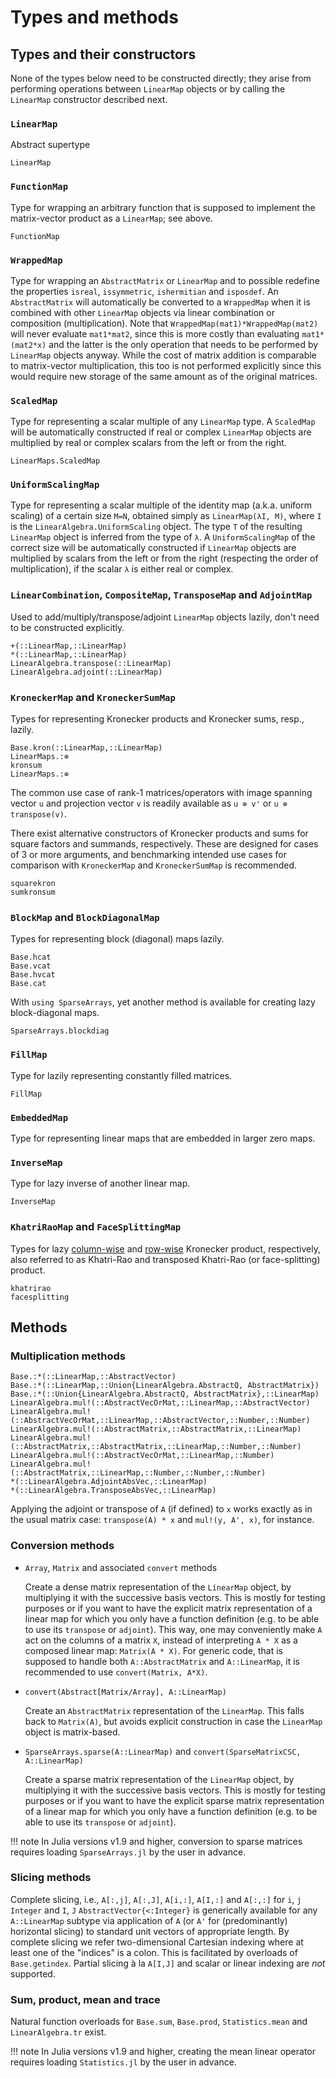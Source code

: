 # Types and methods

## Types and their constructors

None of the types below need to be constructed directly; they arise from
performing operations between `LinearMap` objects or by calling the `LinearMap`
constructor described next.

### `LinearMap`

Abstract supertype

```@docs
LinearMap
```

### `FunctionMap`

Type for wrapping an arbitrary function that is supposed to implement the
matrix-vector product as a `LinearMap`; see above.

```@docs
FunctionMap
```

### `WrappedMap`

Type for wrapping an `AbstractMatrix` or `LinearMap` and to possible redefine
the properties `isreal`, `issymmetric`, `ishermitian` and `isposdef`. An
`AbstractMatrix` will automatically be converted to a `WrappedMap` when it is
combined with other `LinearMap` objects via linear combination or
composition (multiplication). Note that `WrappedMap(mat1)*WrappedMap(mat2)`
will never evaluate `mat1*mat2`, since this is more costly than evaluating
`mat1*(mat2*x)` and the latter is the only operation that needs to be performed
by `LinearMap` objects anyway. While the cost of matrix addition is comparable
to matrix-vector multiplication, this too is not performed explicitly since
this would require new storage of the same amount as of the original matrices.

### `ScaledMap`

Type for representing a scalar multiple of any `LinearMap` type. A
`ScaledMap` will be automatically constructed if real or complex `LinearMap`
objects are multiplied by real or complex scalars from the left or from the
right.

```@docs
LinearMaps.ScaledMap
```

### `UniformScalingMap`

Type for representing a scalar multiple of the identity map (a.k.a. uniform
scaling) of a certain size `M=N`, obtained simply as `LinearMap(λI, M)`,
where `I` is the `LinearAlgebra.UniformScaling` object.
The type `T` of the resulting `LinearMap` object is inferred from the type of
`λ`. A `UniformScalingMap` of the correct size will be automatically
constructed if `LinearMap` objects are multiplied by scalars from the left
or from the right (respecting the order of multiplication), if the scalar `λ`
is either real or complex.

### `LinearCombination`, `CompositeMap`, `TransposeMap` and `AdjointMap`

Used to add/multiply/transpose/adjoint `LinearMap` objects lazily, don't need to be constructed explicitly.

```@docs
+(::LinearMap,::LinearMap)
*(::LinearMap,::LinearMap)
LinearAlgebra.transpose(::LinearMap)
LinearAlgebra.adjoint(::LinearMap)
```

### `KroneckerMap` and `KroneckerSumMap`

Types for representing Kronecker products and Kronecker sums, resp., lazily.

```@docs
Base.kron(::LinearMap,::LinearMap)
LinearMaps.:⊗
kronsum
LinearMaps.:⊕
```

The common use case of rank-1 matrices/operators with image spanning vector `u` and
projection vector `v` is readily available as `u ⊗ v'` or `u ⊗ transpose(v)`.

There exist alternative constructors of Kronecker products and sums for square factors and
summands, respectively. These are designed for cases of 3 or more arguments, and
benchmarking intended use cases for comparison with `KroneckerMap` and `KroneckerSumMap`
is recommended.

```@docs
squarekron
sumkronsum
```

### `BlockMap` and `BlockDiagonalMap`

Types for representing block (diagonal) maps lazily.

```@docs
Base.hcat
Base.vcat
Base.hvcat
Base.cat
```

With `using SparseArrays`, yet another method is available for creating lazy block-diagonal
maps.

```@docs
SparseArrays.blockdiag
```

### `FillMap`

Type for lazily representing constantly filled matrices.

```@docs
FillMap
```

### `EmbeddedMap`

Type for representing linear maps that are embedded in larger zero maps.

### `InverseMap`

Type for lazy inverse of another linear map.

```@docs
InverseMap
```

### `KhatriRaoMap` and `FaceSplittingMap`

Types for lazy [column-wise](https://en.wikipedia.org/wiki/Khatri%E2%80%93Rao_product#Column-wise_Kronecker_product)
and [row-wise](https://en.wikipedia.org/wiki/Khatri%E2%80%93Rao_product#Face-splitting_product)
Kronecker product, respectively, also referred to
as Khatri-Rao and transposed Khatri-Rao (or face-splitting) product.

```@docs
khatrirao
facesplitting
```

## Methods

### Multiplication methods

```@docs
Base.:*(::LinearMap,::AbstractVector)
Base.:*(::LinearMap,::Union{LinearAlgebra.AbstractQ, AbstractMatrix})
Base.:*(::Union{LinearAlgebra.AbstractQ, AbstractMatrix},::LinearMap)
LinearAlgebra.mul!(::AbstractVecOrMat,::LinearMap,::AbstractVector)
LinearAlgebra.mul!(::AbstractVecOrMat,::LinearMap,::AbstractVector,::Number,::Number)
LinearAlgebra.mul!(::AbstractMatrix,::AbstractMatrix,::LinearMap)
LinearAlgebra.mul!(::AbstractMatrix,::AbstractMatrix,::LinearMap,::Number,::Number)
LinearAlgebra.mul!(::AbstractVecOrMat,::LinearMap,::Number)
LinearAlgebra.mul!(::AbstractMatrix,::LinearMap,::Number,::Number,::Number)
*(::LinearAlgebra.AdjointAbsVec,::LinearMap)
*(::LinearAlgebra.TransposeAbsVec,::LinearMap)
```

Applying the adjoint or transpose of `A` (if defined) to `x` works exactly
as in the usual matrix case: `transpose(A) * x` and `mul!(y, A', x)`, for instance.

### Conversion methods

* `Array`, `Matrix` and associated `convert` methods

  Create a dense matrix representation of the `LinearMap` object, by
  multiplying it with the successive basis vectors. This is mostly for testing
  purposes or if you want to have the explicit matrix representation of a
  linear map for which you only have a function definition (e.g. to be able to
  use its `transpose` or `adjoint`). This way, one may conveniently make `A`
  act on the columns of a matrix `X`, instead of interpreting `A * X` as a
  composed linear map: `Matrix(A * X)`. For generic code, that is supposed to
  handle both `A::AbstractMatrix` and `A::LinearMap`, it is recommended to use
  `convert(Matrix, A*X)`.

* `convert(Abstract[Matrix/Array], A::LinearMap)`

  Create an `AbstractMatrix` representation of the `LinearMap`. This falls
  back to `Matrix(A)`, but avoids explicit construction in case the `LinearMap`
  object is matrix-based.

* `SparseArrays.sparse(A::LinearMap)` and `convert(SparseMatrixCSC, A::LinearMap)`

  Create a sparse matrix representation of the `LinearMap` object, by
  multiplying it with the successive basis vectors. This is mostly for testing
  purposes or if you want to have the explicit sparse matrix representation of
  a linear map for which you only have a function definition (e.g. to be able
  to use its `transpose` or `adjoint`).

!!! note
    In Julia versions v1.9 and higher, conversion to sparse matrices requires loading
    `SparseArrays.jl` by the user in advance.

### Slicing methods

Complete slicing, i.e., `A[:,j]`, `A[:,J]`, `A[i,:]`, `A[I,:]` and `A[:,:]` for `i`, `j`
`Integer` and `I`, `J` `AbstractVector{<:Integer}` is generically available for any
`A::LinearMap` subtype via application of `A` (or `A'` for (predominantly) horizontal
slicing) to standard unit vectors of appropriate length. By complete slicing we refer
two-dimensional Cartesian indexing where at least one of the "indices" is a colon. This is
facilitated by overloads of `Base.getindex`. Partial slicing à la `A[I,J]` and scalar or
linear indexing are _not_ supported.

### Sum, product, mean and trace

Natural function overloads for `Base.sum`, `Base.prod`, `Statistics.mean` and `LinearAlgebra.tr`
exist.

!!! note
    In Julia versions v1.9 and higher, creating the mean linear operator requires loading
    `Statistics.jl` by the user in advance.
